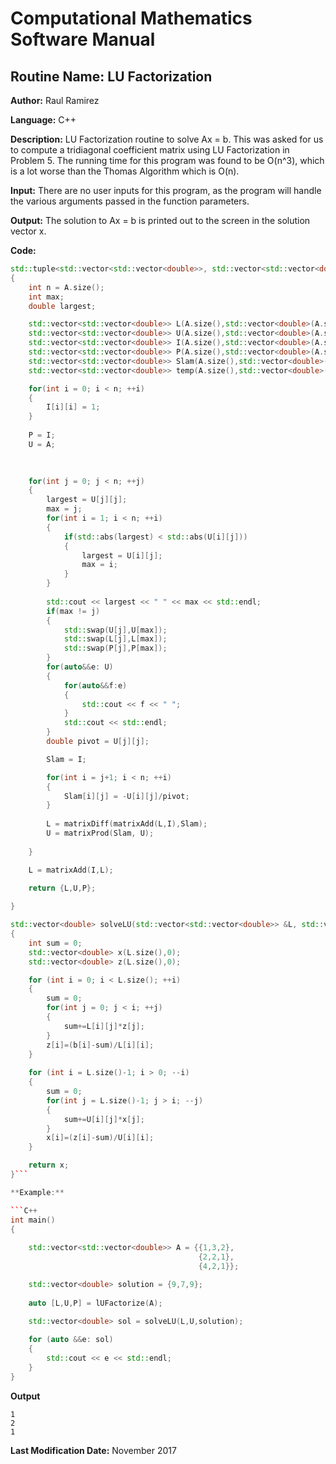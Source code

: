 # Computational Mathematics Software Manual

## **Routine Name:** LU Factorization

**Author:** Raul Ramirez

**Language:** C++

**Description:** LU Factorization routine to solve Ax = b. This was asked for us to compute a tridiagonal coefficient matrix using LU Factorization in Problem 5. The running time for this program was found to be O(n^3), which is a lot worse than the Thomas Algorithm which is O(n). 
    
**Input:**  There are no user inputs for this program, as the program will handle the various arguments passed in the function parameters.

**Output:** The solution to Ax = b is printed out to the screen in the solution vector x.

**Code:**
```C++
std::tuple<std::vector<std::vector<double>>, std::vector<std::vector<double>>, std::vector<std::vector<double>> > lUFactorize(std::vector<std::vector<double>> &A)
{
	int n = A.size();
	int max;
	double largest;

	std::vector<std::vector<double>> L(A.size(),std::vector<double>(A.size(),0));
	std::vector<std::vector<double>> U(A.size(),std::vector<double>(A.size(),0));
	std::vector<std::vector<double>> I(A.size(),std::vector<double>(A.size(),0));
	std::vector<std::vector<double>> P(A.size(),std::vector<double>(A.size(),0));
	std::vector<std::vector<double>> Slam(A.size(),std::vector<double>(A.size(),0));
	std::vector<std::vector<double>> temp(A.size(),std::vector<double>(A.size(),0));

	for(int i = 0; i < n; ++i)
	{
		I[i][i] = 1;
	}
	
	P = I;
	U = A;

	
		
	for(int j = 0; j < n; ++j)
	{
		largest = U[j][j];
		max = j;
		for(int i = 1; i < n; ++i)
		{
			if(std::abs(largest) < std::abs(U[i][j]))
			{
				largest = U[i][j];
				max = i;
			}
		}
		
		std::cout << largest << " " << max << std::endl;
		if(max != j)
		{
			std::swap(U[j],U[max]);
			std::swap(L[j],L[max]);
			std::swap(P[j],P[max]);
		}
		for(auto&&e: U)
		{
			for(auto&&f:e)
			{
				std::cout << f << " ";
			}
			std::cout << std::endl;
		}	
		double pivot = U[j][j];

		Slam = I;

		for(int i = j+1; i < n; ++i)
		{
			Slam[i][j] = -U[i][j]/pivot;
		}
		
		L = matrixDiff(matrixAdd(L,I),Slam);
		U = matrixProd(Slam, U);
		
	}

	L = matrixAdd(I,L);
	
	return {L,U,P};

}

std::vector<double> solveLU(std::vector<std::vector<double>> &L, std::vector<std::vector<double>> &U, std::vector<double> &b)
{
	int sum = 0;
	std::vector<double> x(L.size(),0);
	std::vector<double> z(L.size(),0);

	for (int i = 0; i < L.size(); ++i)
	{
		sum = 0;
		for(int j = 0; j < i; ++j)
		{
			sum+=L[i][j]*z[j];
		}
		z[i]=(b[i]-sum)/L[i][i];
	}
	
	for (int i = L.size()-1; i > 0; --i)
	{
		sum = 0;
		for(int j = L.size()-1; j > i; --j)
		{
			sum+=U[i][j]*x[j];
		}
		x[i]=(z[i]-sum)/U[i][i];
	}

	return x;
}```

**Example:**

```C++
int main()
{
	
	std::vector<std::vector<double>> A = {{1,3,2},
										  {2,2,1},
										  {4,2,1}};

	std::vector<double> solution = {9,7,9};
	
	auto [L,U,P] = lUFactorize(A);
	
	std::vector<double> sol = solveLU(L,U,solution);

	for (auto &&e: sol)
	{
		std::cout << e << std::endl;
	}
}
```

**Output**
```
1
2
1
```
**Last Modification Date:** November 2017

